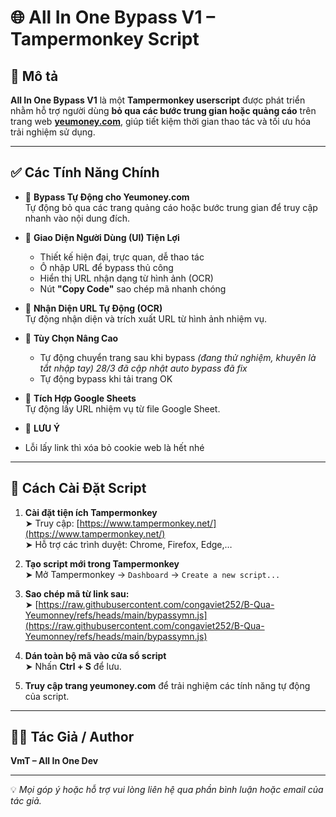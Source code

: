 # 🌐 All In One Bypass V1 – Tampermonkey Script

## 📝 Mô tả 

**All In One Bypass V1** là một **Tampermonkey userscript** được phát triển nhằm hỗ trợ người dùng **bỏ qua các bước trung gian hoặc quảng cáo** trên trang web **[yeumoney.com](https://yeumoney.com)**, giúp tiết kiệm thời gian thao tác và tối ưu hóa trải nghiệm sử dụng.

---

## ✅ Các Tính Năng Chính

- 🔸 **Bypass Tự Động cho Yeumoney.com**  
  Tự động bỏ qua các trang quảng cáo hoặc bước trung gian để truy cập nhanh vào nội dung đích.

- 🔸 **Giao Diện Người Dùng (UI) Tiện Lợi**  
  - Thiết kế hiện đại, trực quan, dễ thao tác  
  - Ô nhập URL để bypass thủ công  
  - Hiển thị URL nhận dạng từ hình ảnh (OCR)  
  - Nút **"Copy Code"** sao chép mã nhanh chóng

- 🔸 **Nhận Diện URL Tự Động (OCR)**  
  Tự động nhận diện và trích xuất URL từ hình ảnh nhiệm vụ.

- 🔸 **Tùy Chọn Nâng Cao**  
  - Tự động chuyển trang sau khi bypass *(đang thử nghiệm, khuyên là tắt nhập tay) 28/3 đã cập nhật auto bypass đã fix*  
  - Tự động bypass khi tải trang OK 


- 🔸 **Tích Hợp Google Sheets**  
  Tự động lấy URL nhiệm vụ từ file Google Sheet.

- 🔸 **LƯU Ý**  
 - Lỗi lấy link thì xóa bỏ cookie web là hết nhé
---

## 📌 Cách Cài Đặt Script

1. **Cài đặt tiện ích Tampermonkey**  
   ➤ Truy cập: [https://www.tampermonkey.net/](https://www.tampermonkey.net/)  
   ➤ Hỗ trợ các trình duyệt: Chrome, Firefox, Edge,…

2. **Tạo script mới trong Tampermonkey**  
   ➤ Mở Tampermonkey → `Dashboard` → `Create a new script...`

3. **Sao chép mã từ link sau:**  
   ➤ [https://raw.githubusercontent.com/congaviet252/B-Qua-Yeumonney/refs/heads/main/bypassymn.js](https://raw.githubusercontent.com/congaviet252/B-Qua-Yeumonney/refs/heads/main/bypassymn.js)

4. **Dán toàn bộ mã vào cửa sổ script**  
   ➤ Nhấn **Ctrl + S** để lưu.

5. **Truy cập trang yeumoney.com** để trải nghiệm các tính năng tự động của script.

---

## 👨‍💻 Tác Giả / Author

**VmT – All In One Dev**

---

💡 *Mọi góp ý hoặc hỗ trợ vui lòng liên hệ qua phần bình luận hoặc email của tác giả.*
